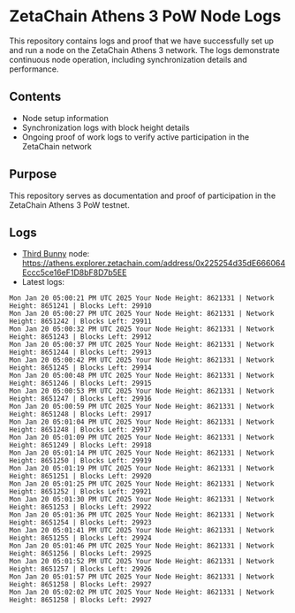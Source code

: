 # ZetaChain Athens 3 PoW Node Logs
This repository contains logs and proof that we have successfully set up and run a node on the ZetaChain Athens 3 network. The logs demonstrate continuous node operation, including synchronization details and performance.

## Contents
- Node setup information
- Synchronization logs with block height details
- Ongoing proof of work logs to verify active participation in the ZetaChain network

## Purpose
This repository serves as documentation and proof of participation in the ZetaChain Athens 3 PoW testnet.

## Logs

- [Third Bunny](https://thirdbunny.xyz/) node: https://athens.explorer.zetachain.com/address/0x225254d35dE666064Eccc5ce16eF1D8bF8D7b5EE
- Latest logs:
```
Mon Jan 20 05:00:21 PM UTC 2025 Your Node Height: 8621331 | Network Height: 8651241 | Blocks Left: 29910
Mon Jan 20 05:00:27 PM UTC 2025 Your Node Height: 8621331 | Network Height: 8651242 | Blocks Left: 29911
Mon Jan 20 05:00:32 PM UTC 2025 Your Node Height: 8621331 | Network Height: 8651243 | Blocks Left: 29912
Mon Jan 20 05:00:37 PM UTC 2025 Your Node Height: 8621331 | Network Height: 8651244 | Blocks Left: 29913
Mon Jan 20 05:00:42 PM UTC 2025 Your Node Height: 8621331 | Network Height: 8651245 | Blocks Left: 29914
Mon Jan 20 05:00:48 PM UTC 2025 Your Node Height: 8621331 | Network Height: 8651246 | Blocks Left: 29915
Mon Jan 20 05:00:53 PM UTC 2025 Your Node Height: 8621331 | Network Height: 8651247 | Blocks Left: 29916
Mon Jan 20 05:00:59 PM UTC 2025 Your Node Height: 8621331 | Network Height: 8651248 | Blocks Left: 29917
Mon Jan 20 05:01:04 PM UTC 2025 Your Node Height: 8621331 | Network Height: 8651248 | Blocks Left: 29917
Mon Jan 20 05:01:09 PM UTC 2025 Your Node Height: 8621331 | Network Height: 8651249 | Blocks Left: 29918
Mon Jan 20 05:01:14 PM UTC 2025 Your Node Height: 8621331 | Network Height: 8651250 | Blocks Left: 29919
Mon Jan 20 05:01:19 PM UTC 2025 Your Node Height: 8621331 | Network Height: 8651251 | Blocks Left: 29920
Mon Jan 20 05:01:25 PM UTC 2025 Your Node Height: 8621331 | Network Height: 8651252 | Blocks Left: 29921
Mon Jan 20 05:01:30 PM UTC 2025 Your Node Height: 8621331 | Network Height: 8651253 | Blocks Left: 29922
Mon Jan 20 05:01:36 PM UTC 2025 Your Node Height: 8621331 | Network Height: 8651254 | Blocks Left: 29923
Mon Jan 20 05:01:41 PM UTC 2025 Your Node Height: 8621331 | Network Height: 8651255 | Blocks Left: 29924
Mon Jan 20 05:01:46 PM UTC 2025 Your Node Height: 8621331 | Network Height: 8651256 | Blocks Left: 29925
Mon Jan 20 05:01:52 PM UTC 2025 Your Node Height: 8621331 | Network Height: 8651257 | Blocks Left: 29926
Mon Jan 20 05:01:57 PM UTC 2025 Your Node Height: 8621331 | Network Height: 8651258 | Blocks Left: 29927
Mon Jan 20 05:02:02 PM UTC 2025 Your Node Height: 8621331 | Network Height: 8651258 | Blocks Left: 29927
```
